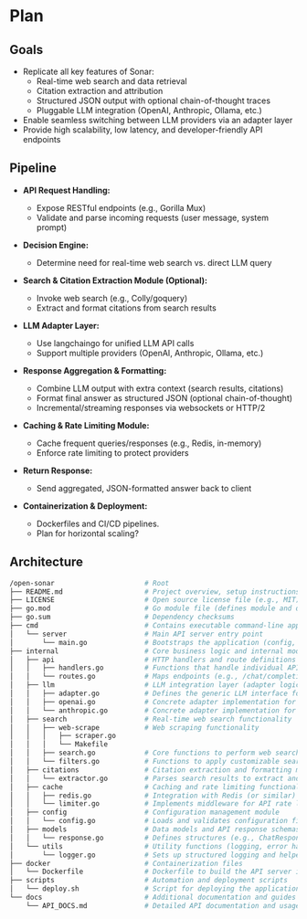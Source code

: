 # Plan

## Goals

- Replicate all key features of Sonar:
  - Real-time web search and data retrieval
  - Citation extraction and attribution
  - Structured JSON output with optional chain-of-thought traces
  - Pluggable LLM integration (OpenAI, Anthropic, Ollama, etc.)
- Enable seamless switching between LLM providers via an adapter layer
- Provide high scalability, low latency, and developer-friendly API endpoints

## Pipeline 

- **API Request Handling:**
  - Expose RESTful endpoints (e.g., Gorilla Mux)
  - Validate and parse incoming requests (user message, system prompt)

- **Decision Engine:**
  - Determine need for real-time web search vs. direct LLM query

- **Search & Citation Extraction Module (Optional):**
  - Invoke web search (e.g., Colly/goquery)
  - Extract and format citations from search results

- **LLM Adapter Layer:**
  - Use langchaingo for unified LLM API calls
  - Support multiple providers (OpenAI, Anthropic, Ollama, etc.)

- **Response Aggregation & Formatting:**
  - Combine LLM output with extra context (search results, citations)
  - Format final answer as structured JSON (optional chain-of-thought)
  - Incremental/streaming responses via websockets or HTTP/2

- **Caching & Rate Limiting Module:**
  - Cache frequent queries/responses (e.g., Redis, in-memory)
  - Enforce rate limiting to protect providers

- **Return Response:**
  - Send aggregated, JSON-formatted answer back to client

- **Containerization & Deployment:**
  - Dockerfiles and CI/CD pipelines.
  - Plan for horizontal scaling?


## Architecture

```bash
/open-sonar                      # Root
├── README.md                    # Project overview, setup instructions, and usage examples
├── LICENSE                      # Open source license file (e.g., MIT)
├── go.mod                       # Go module file (defines module and dependencies)
├── go.sum                       # Dependency checksums
├── cmd                          # Contains executable command-line applications
│   └── server                   # Main API server entry point
│       └── main.go              # Bootstraps the application (config, routes, logging, etc.)
├── internal                     # Core business logic and internal modules (not exposed externally)
│   ├── api                      # HTTP handlers and route definitions
│   │   ├── handlers.go          # Functions that handle individual API endpoints
│   │   └── routes.go            # Maps endpoints (e.g., /chat/completions) to handlers
│   ├── llm                      # LLM integration layer (adapter logic)
│   │   ├── adapter.go           # Defines the generic LLM interface for adapter implementations
│   │   ├── openai.go            # Concrete adapter implementation for OpenAI
│   │   └── anthropic.go         # Concrete adapter implementation for Anthropic
│   ├── search                   # Real-time web search functionality
│   │   ├── web-scrape           # Web scraping functionality
│   │   │   ├── scraper.go
│   │   │   └── Makefile
│   │   ├── search.go            # Core functions to perform web searches (e.g., via Colly/goquery)
│   │   └── filters.go           # Functions to apply customizable search filters
│   ├── citations                # Citation extraction and formatting module
│   │   └── extractor.go         # Parses search results to extract and format citations
│   ├── cache                    # Caching and rate limiting functionality
│   │   ├── redis.go             # Integration with Redis (or similar) for caching responses
│   │   └── limiter.go           # Implements middleware for API rate limiting
│   ├── config                   # Configuration management module
│   │   └── config.go            # Loads and validates configuration files (YAML/JSON)
│   ├── models                   # Data models and API response schemas
│   │   └── response.go          # Defines structures (e.g., ChatResponse) for consistent JSON output
│   └── utils                    # Utility functions (logging, error handling, etc.)
│       └── logger.go            # Sets up structured logging and helper functions
├── docker                       # Containerization files
│   └── Dockerfile               # Dockerfile to build the API server image
├── scripts                      # Automation and deployment scripts
│   └── deploy.sh                # Script for deploying the application
└── docs                         # Additional documentation and guides
    └── API_DOCS.md              # Detailed API documentation and usage examples
```
